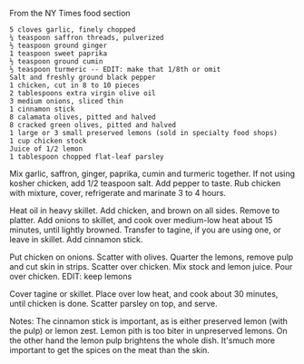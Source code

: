 From the NY Times food section


    5 cloves garlic, finely chopped
    ¼ teaspoon saffron threads, pulverized
    ½ teaspoon ground ginger
    1 teaspoon sweet paprika
    ½ teaspoon ground cumin
    ½ teaspoon turmeric -- EDIT: make that 1/8th or omit
    Salt and freshly ground black pepper
    1 chicken, cut in 8 to 10 pieces
    2 tablespoons extra virgin olive oil
    3 medium onions, sliced thin
    1 cinnamon stick
    8 calamata olives, pitted and halved
    8 cracked green olives, pitted and halved
    1 large or 3 small preserved lemons (sold in specialty food shops)
    1 cup chicken stock
    Juice of 1/2 lemon
    1 tablespoon chopped flat-leaf parsley

Mix garlic, saffron, ginger, paprika, cumin and turmeric together. If not using kosher chicken, add 1/2 teaspoon salt. Add pepper to taste. Rub chicken with mixture, cover, refrigerate and marinate 3 to 4 hours.

Heat oil in heavy skillet. Add chicken, and brown on all sides. Remove to platter. Add onions to skillet, and cook over medium-low heat about 15 minutes, until lightly browned. Transfer to tagine, if you are using one, or leave in skillet. Add cinnamon stick.

Put chicken on onions. Scatter with olives. Quarter the lemons, remove pulp and cut skin in strips. Scatter over chicken. Mix stock and lemon juice. Pour over chicken. EDIT: keep lemons

Cover tagine or skillet. Place over low heat, and cook about 30 minutes, until chicken is done. Scatter parsley on top, and serve.

Notes:
The cinnamon stick is important, as is either preserved lemon (with the pulp) or lemon zest. Lemon pith is too biter in unpreserved lemons. On the other hand the lemon pulp brightens the whole dish. It'smuch more important to get the spices on the meat than the skin.
